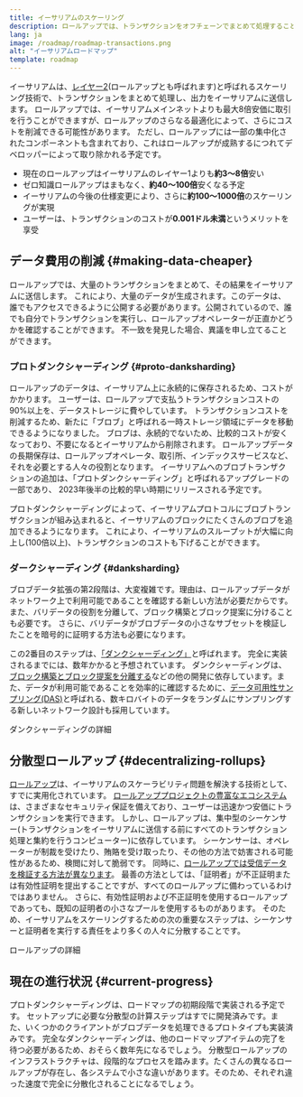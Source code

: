 ```yaml
---
title: イーサリアムのスケーリング
description: ロールアップでは、トランザクションをオフチェーンでまとめて処理することで、ユーザーのコスト削減を実現しています。 しかし、現在のロールアップでは、データを使用するコストが高く、トランザクションを安価にすることが難しいという課題があります。 これについては、プロトダンクシャーディングによって解決できます。
lang: ja
image: /roadmap/roadmap-transactions.png
alt: "イーサリアムロードマップ"
template: roadmap
---
```


イーサリアムは、[レイヤー2](/layer-2/#rollups)(ロールアップとも呼ばれます)と呼ばれるスケーリング技術で、トランザクションをまとめて処理し、出力をイーサリアムに送信します。 ロールアップでは、イーサリアムメインネットよりも最大8倍安価に取引を行うことができますが、ロールアップのさらなる最適化によって、さらにコストを削減できる可能性があります。 ただし、ロールアップには一部の集中化されたコンポーネントも含まれており、これはロールアップが成熟するにつれてデベロッパーによって取り除かれる予定です。

<InfoBanner mb={8} title="トランザクションコスト">
  <ul style={{ marginBottom: 0 }}>
    <li>現在のロールアップはイーサリアムのレイヤー1よりも<strong>約3～8倍</strong>安い</li>
    <li>ゼロ知識ロールアップはまもなく、<strong>約40～100倍</strong>安くなる予定</li>
    <li>イーサリアムの今後の仕様変更により、さらに<strong>約100～1000倍</strong>のスケーリングが実現</li>
    <li style={{ marginBottom: 0 }}>ユーザーは、トランザクションのコストが<strong>0.001ドル未満</strong>というメリットを享受</li>
  </ul>
</InfoBanner>

## データ費用の削減 {#making-data-cheaper}

ロールアップでは、大量のトランザクションをまとめて、その結果をイーサリアムに送信します。 これにより、大量のデータが生成されます。このデータは、誰でもアクセスできるように公開する必要があります。公開されているので、誰でも自分でトランザクションを実行し、ロールアップオペレーターが正直かどうかを確認することができます。 不一致を発見した場合、異議を申し立てることができます。

### プロトダンクシャーディング {#proto-danksharding}

ロールアップのデータは、イーサリアム上に永続的に保存されるため、コストがかかります。 ユーザーは、ロールアップで支払うトランザクションコストの90%以上を、データストレージに費やしています。 トランザクションコストを削減するため、新たに「ブロブ」と呼ばれる一時ストレージ領域にデータを移動できるようになりました。 ブロブは、永続的でないため、比較的コストが安くなっており、不要になるとイーサリアムから削除されます。 ロールアップデータの長期保存は、ロールアップオペレータ、取引所、インデックスサービスなど、それを必要とする人々の役割となります。 イーサリアムへのブロブトランザクションの追加は、「プロトダンクシャーディング」と呼ばれるアップグレードの一部であり、 2023年後半の比較的早い時期にリリースされる予定です。

プロトダンクシャーディングによって、イーサリアムプロトコルにブロブトランザクションが組み込まれると、イーサリアムのブロックにたくさんのブロブを追加できるようになります。 これにより、イーサリアムのスループットが大幅に向上し(100倍以上)、トランザクションのコストも下げることができます。

### ダークシャーディング {#danksharding}

ブロブデータ拡張の第2段階は、大変複雑です。理由は、ロールアップデータがネットワーク上で利用可能であることを確認する新しい方法が必要だからです。また、バリデータの役割を分離して、ブロック構築とブロック提案に分けることも必要です。 さらに、バリデータがブロブデータの小さなサブセットを検証したことを暗号的に証明する方法も必要になります。

この2番目のステップは、[「ダンクシャーディング」](/roadmap/danksharding/)と呼ばれます。 完全に実装されるまでには、数年かかると予想されています。 ダンクシャーディングは、[ブロック構築とブロック提案を分離する](/roadmap/pbs)などの他の開発に依存しています。また、データが利用可能であることを効率的に確認するために、[データ可用性サンプリング(DAS)](/developers/docs/data-availability)と呼ばれる、数キロバイトのデータをランダムにサンプリングする新しいネットワーク設計も採用しています。

<ButtonLink variant="outline-color" to="/roadmap/danksharding/">ダンクシャーディングの詳細</ButtonLink>

## 分散型ロールアップ {#decentralizing-rollups}

[ロールアップ](/layer-2)は、イーサリアムのスケーラビリティ問題を解決する技術として、すでに実用化されています。 [ロールアッププロジェクトの豊富なエコシステム](https://l2beat.com/scaling/tvl)は、さまざまなセキュリティ保証を備えており、ユーザーは迅速かつ安価にトランザクションを実行できます。 しかし、ロールアップは、集中型のシーケンサー(トランザクションをイーサリアムに送信する前にすべてのトランザクション処理と集約を行うコンピューター)に依存しています。 シーケンサーは、オペレーターが制裁を受けたり、賄賂を受け取ったり、その他の方法で妨害される可能性があるため、検閲に対して脆弱です。 同時に、[ロールアップでは受信データを検証する方法が異なります](https://l2beat.com)。 最善の方法としては、「証明者」が不正証明または有効性証明を提出することですが、すべてのロールアップに備わっているわけではありません。 さらに、有効性証明および不正証明を使用するロールアップであっても、既知の証明者の小さなプールを使用するものがあります。 そのため、イーサリアムをスケーリングするための次の重要なステップは、シーケンサーと証明者を実行する責任をより多くの人々に分散することです。

<ButtonLink variant="outline-color" to="/developers/docs/scaling/">ロールアップの詳細</ButtonLink>

## 現在の進行状況 {#current-progress}

プロトダンクシャーディングは、ロードマップの初期段階で実装される予定です。 セットアップに必要な分散型の計算ステップはすでに開発済みです。また、いくつかのクライアントがブロブデータを処理できるプロトタイプも実装済みです。 完全なダンクシャーディングは、他のロードマップアイテムの完了を待つ必要があるため、おそらく数年先になるでしょう。 分散型ロールアップのインフラストラクチャは、段階的なプロセスを踏みます。たくさんの異なるロールアップが存在し、各システムで小さな違いがあります。そのため、それぞれ違った速度で完全に分散化されることになるでしょう。

<QuizWidget quizKey="scaling" />
